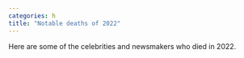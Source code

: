 ```yaml
---
categories: h
title: "Notable deaths of 2022"
---
```

Here are some of the celebrities and newsmakers who died in 2022.